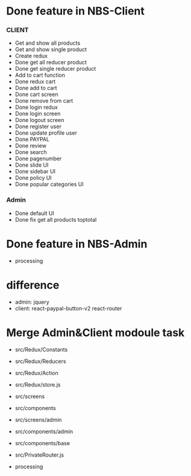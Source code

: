 # Done feature in NBS-Client

### CLIENT
- Get and show all products
- Get and show single product
- Create redux
- Done get all reducer product
- Done get single reducer product
- Add to cart function
- Done redux cart
- Done add to cart
- Done cart screen
- Done remove from cart
- Done login redux
- Done login screen
- Done logout screen
- Done register user
- Done update profile user
- Done PAYPAL
- Done review
- Done search
- Done pagenumber
- Done slide UI
- Done sidebar UI
- Done policy UI
- Done popular categories UI

### Admin
- Done default UI
- Done fix get all products toptotal
# Done feature in NBS-Admin

- processing

# difference

- admin: jquery
- client: react-paypal-button-v2 react-router

# Merge Admin&Client modoule task

- src/Redux/Constants
- src/Redux/Reducers
- src/Redux/Action
- src/Redux/store.js
- src/screens
- src/components
- src/screens/admin
- src/components/admin
- src/components/base
- src/PrivateRouter.js

- processing
